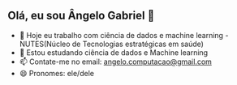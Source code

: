 ## Olá, eu sou Ângelo Gabriel 👋

- 🔭 Hoje eu trabalho com ciência de dados e machine learning - NUTES(Núcleo de Tecnologias estratégicas em saúde)
- 🌱 Estou estudando ciência de dados e Machine learning
- 📫 Contate-me no email: angelo.computacao@gmail.com
- 😄 Pronomes: ele/dele

